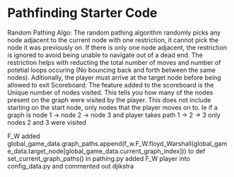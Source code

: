 # Pathfinding Starter Code
Random Pathing Algo:
    The random pathing algorithm randomly picks any node adjacent to the current node with one restriction, it cannot pick the node it was previously on. If there is only one node adjacent, the restriction is ignored to avoid being unable to navigate out of a dead end. The restriction helps with reducting the total number of moves and number of potetial loops occuring (No bouncing back and forth between the same nodes). Aditionally, the player must arrive at the target node before being allowed to exit
Scoreboard:
    The feature added to the scoreboard is the Unique number of nodes visited. This tells you how many of the nodes present on the graph were visited by the player. This does not include starting on the start node, only nodes that the player moves on to. Ie if a graph is node 1 -> node 2 -> node 3 and player takes path 1 -> 2 -> 3 only nodes 2 and 3 were visited

F_W
    added global_game_data.graph_paths.append(f_w.F_W.floyd_Warshall(global_game_data.target_node[global_game_data.current_graph_index])) to def set_current_graph_paths() in pathing.py
    added F_W player into config_data.py
    and commented out djikstra
